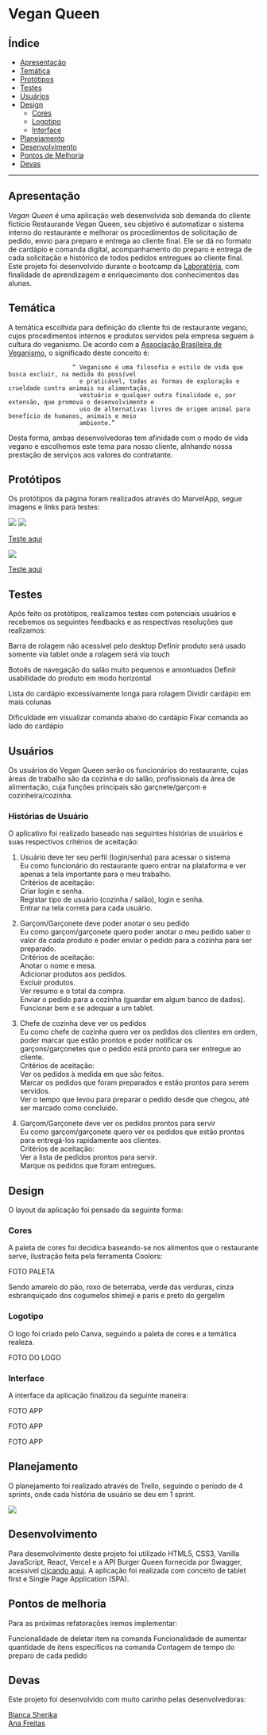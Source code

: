 # Vegan Queen

## Índice

- [Apresentação](#apresentação)
- [Temática](#temática)
- [Protótipos](#protótipos)
- [Testes](#testes)
- [Usuários](#usuários)
- [Design](#design)
   * [Cores](#cores)
   * [Logotipo](#logotipo)
   * [Interface](#interface)
- [Planejamento](#planejamento)
- [Desenvolvimento](#desenvolvimento)
- [Pontos de Melhoria](#pontos-de-melhoria)
- [Devas](#devas)

---

## Apresentação

*Vegan Queen* é uma aplicação web desenvolvida sob demanda do cliente fictício Restaurande Vegan Queen, seu objetivo é automatizar o sistema interno do restaurante e melhorar os procedimentos de solicitação de pedido, envio para preparo e entrega ao cliente final. Ele se dá no formato de cardápio e comanda digital, acompanhamento do preparo e entrega de cada solicitação e histórico de todos pedidos entregues ao cliente final. Este projeto foi desenvolvido durante o bootcamp da [Laboratória](https://www.laboratoria.la/br), com finalidade de aprendizagem e enriquecimento dos conhecimentos das alunas.

## Temática

A temática escolhida para definição do cliente foi de restaurante vegano, cujos procedimentos internos e produtos servidos pela empresa seguem a cultura do veganismo. De acordo com a [Associação Brasileira de Veganismo](https://veganismo.org.br/), o significado deste conceito é:

                      “ Veganismo é uma filosofia e estilo de vida que busca excluir, na medida do possível
                        e praticável, todas as formas de exploração e crueldade contra animais na alimentação,
                        vestuário e qualquer outra finalidade e, por extensão, que promova o desenvolvimento e
                        uso de alternativas livres de origem animal para benefício de humanos, animais e meio 
                        ambiente.”

Desta forma, ambas desenvolvedoras tem afinidade com o modo de vida vegano e escolhemos este tema para nosso cliente, alnhando nossa prestação de serviços aos valores do contratante.

## Protótipos

Os protótipos da página foram realizados através do MarvelApp, segue imagens e links para testes:

![](./src/img/Readme/prototipologin.png)
![](./src/img/Readme/prototiporegistro.png)

[Teste aqui](https://marvelapp.com/prototype/fg13c84/screen/76693657)

![](./src/img/Readme/prototipohall.png)

[Teste aqui](https://marvelapp.com/prototype/fg13c84/screen/76905175)

## Testes

Após feito os protótipos, realizamos testes com potenciais usuários e recebemos os seguintes feedbacks e as respectivas resoluções que realizamos:

Barra de rolagem não acessível pelo desktop
Definir produto será usado somente via tablet onde a rolagem será via touch

Botoẽs de navegação do salão muito pequenos e amontuados
Definir usabilidade do produto em modo horizontal

Lista do cardápio excessivamente longa para rolagem
Dividir cardápio em mais colunas 

Dificuldade em visualizar comanda abaixo do cardápio
Fixar comanda ao lado do cardápio

## Usuários

Os usuários do Vegan Queen serão os funcionários do restaurante, cujas áreas de trabalho são da cozinha e do salão, profissionais da área de alimentação, cuja funções principais são garçnete/garçom e cozinheira/cozinha.

### Histórias de Usuário

O aplicativo foi realizado baseado nas seguintes histórias de usuários e suas respectivos critérios de aceitação:

1. Usuário deve ter seu perfil (login/senha) para acessar o sistema </br>
Eu como funcionário do restaurante quero entrar na plataforma e ver apenas a tela importante para o meu trabalho.</br>
Critérios de aceitação:</br>
Criar login e senha.</br>
Registar tipo de usuário (cozinha / salão), login e senha.</br>
Entrar na tela correta para cada usuário.

2. Garçom/Garçonete deve poder anotar o seu pedido</br>
Eu como garçom/garçonete quero poder anotar o meu pedido saber o valor de cada produto e poder enviar o pedido para a cozinha para ser preparado.</br>
Critérios de aceitação:</br>
Anotar o nome e mesa.</br>
Adicionar produtos aos pedidos.</br>
Excluir produtos.</br>
Ver resumo e o total da compra.</br>
Enviar o pedido para a cozinha (guardar em algum banco de dados).</br>
Funcionar bem e se adequar a um tablet.</br>

3. Chefe de cozinha deve ver os pedidos</br>
Eu como chefe de cozinha quero ver os pedidos dos clientes em ordem, poder marcar que estão prontos e poder notificar os garçons/garçonetes que o pedido está pronto para ser entregue ao cliente.</br>
Critérios de aceitação:</br>
Ver os pedidos à medida em que são feitos.</br>
Marcar os pedidos que foram preparados e estão prontos para serem servidos.</br>
Ver o tempo que levou para preparar o pedido desde que chegou, até ser marcado como concluído.</br>

4. Garçom/Garçonete deve ver os pedidos prontos para servir</br>
Eu como garçom/garçonete quero ver os pedidos que estão prontos para entregá-los rapidamente aos clientes.</br>
Critérios de aceitação:</br>
Ver a lista de pedidos prontos para servir.</br>
Marque os pedidos que foram entregues.</br>

## Design 

O layout da aplicação foi pensado da seguinte forma:

### Cores

A paleta de cores foi decidica baseando-se nos alimentos que o restaurante serve, ilustração feita pela ferramenta Coolors:

FOTO PALETA

Sendo amarelo do pão, roxo de beterraba, verde das verduras, cinza esbranquiçado dos cogumelos shimeji e paris e preto do gergelim

### Logotipo

O logo foi criado pelo Canva, seguindo a paleta de cores e a temática realeza.

FOTO DO LOGO

### Interface

A interface da aplicação finalizou da seguinte maneira:

FOTO APP

FOTO APP

FOTO APP

## Planejamento

O planejamento foi realizado através do Trello, seguindo o período de 4 sprints, onde cada história de usuário se deu em 1 sprint.

![](./src/img/Readme/trello.png)

## Desenvolvimento

Para desenvolvimento deste projeto foi utilizado HTML5, CSS3, Vanilla JavaScript, React, Vercel e a API Burger Queen fornecida por Swagger, acessivel [clicando aqui](https://lab-api-bq.herokuapp.com/api-docs/#/). A aplicação foi realizada com conceito de tablet first e Single Page Application (SPA).

## Pontos de melhoria

Para as próximas refatorações iremos implementar:

Funcionalidade de deletar item na comanda
Funcionalidade de aumentar quantidade de itens específicos na comanda
Contagem de tempo do preparo de cada pedido

## Devas

Este projeto foi desenvolvido com muito carinho pelas desenvolvedoras:

[Bianca Sherika](https://www.github.com/BiancaSherika)<br/>
[Ana Freitas](https://www.github.com/anafreitas-br)

